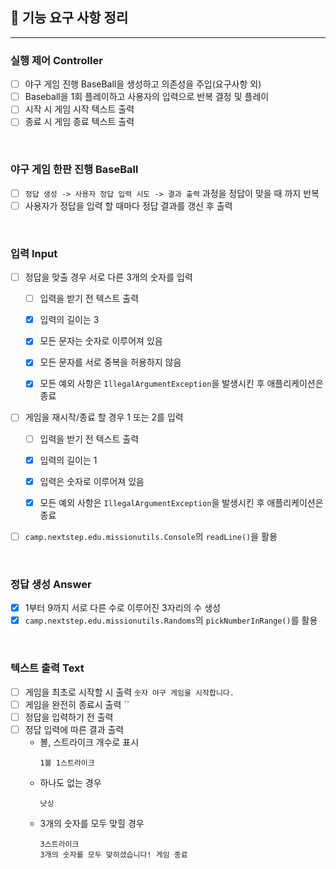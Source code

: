 ## 🚀 기능 요구 사항 정리
<hr>

### 실행 제어 Controller
- [ ] 야구 게임 진행 BaseBall을 생성하고 의존성을 주입(요구사항 외)
- [ ] Baseball을 1회 플레이하고 사용자의 입력으로 반복 결정 및 플레이
- [ ] 시작 시 게임 시작 텍스트 출력
- [ ] 종료 시 게임 종료 텍스트 출력

<br/>

### 야구 게임 한판 진행 BaseBall
- [ ] `정답 생성 -> 사용자 정답 입력 시도 -> 결과 출력` 과정을 정답이 맞을 때 까지 반복
- [ ] 사용자가 정답을 입력 할 때마다 정답 결과를 갱신 후 출력

<br/>

### 입력 Input
- [ ] 정답을 맞출 경우 서로 다른 3개의 숫자를 입력
  - [ ] 입력을 받기 전 텍스트 출력
  - [x] 입력의 길이는 3
  - [x] 모든 문자는 숫자로 이루어져 있음
  - [x] 모든 문자를 서로 중복을 허용하지 않음
  - [x] 모든 예외 사항은 `IllegalArgumentException`을 발생시킨 후 애플리케이션은 종료


- [ ] 게임을 재시작/종료 할 경우 1 또는 2를 입력
  - [ ] 입력을 받기 전 텍스트 출력
  - [x] 입력의 길이는 1
  - [x] 입력은 숫자로 이루어져 있음
  - [x] 모든 예외 사항은 `IllegalArgumentException`을 발생시킨 후 애플리케이션은 종료


- [ ] `camp.nextstep.edu.missionutils.Console`의 `readLine()`을 활용

<br/>

### 정답 생성 Answer
- [x] 1부터 9까지 서로 다른 수로 이루어진 3자리의 수 생성
- [x] `camp.nextstep.edu.missionutils.Randoms`의 `pickNumberInRange()`를 활용

<br/>

### 텍스트 출력 Text
- [ ] 게임을 최초로 시작할 시 출력 `숫자 야구 게임을 시작합니다.`
- [ ] 게임을 완전히 종료시 출력 ``
- [ ] 정답을 입력하기 전 출력
- [ ] 정답 입력에 따른 결과 출력
  - 볼, 스트라이크 개수로 표시
    ```
    1볼 1스트라이크
    ```
  - 하나도 없는 경우
    ```
    낫싱
    ```
  - 3개의 숫자를 모두 맞힐 경우
    ```
    3스트라이크
    3개의 숫자를 모두 맞히셨습니다! 게임 종료
    ```

<br/>


    